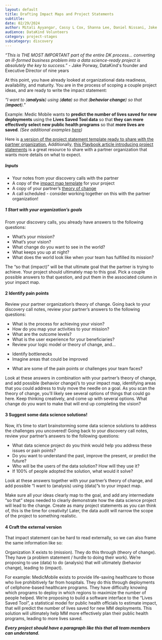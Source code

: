 ```yaml
---
layout: default
title: Drafting Impact Maps and Project Statements
subtitle:
date: 02/29/2024
author: Mitali Ayyangar, Cassy L Cox, Shanna Lee, Daniel Nissani, Jake Porway, Rachel Wells
audience: DataKind Volunteers
category: project-stages
subcategory: discovery
---
```


*“This is THE MOST IMPORTANT part of the entire DK process… converting an ill\-formed business problem into a data science\-ready project is absolutely the key to success.”* \- Jake Porway, DataKind's founder and Executive Director of nine years


At this point, you have already looked at organizational data readiness, availability, and maturity. You are in the process of scoping a couple project ideas, and are ready to write the impact statement:


*“I want to (**analysis**) using (**data**) so that (**behavior change**) so that (**impact**).”*


Example: Medic Mobile wants to **predict the number of lives saved for new deployments** using the **Lives Saved Tool data** so that  **they can more effectively select new public health programs** so that **more lives are saved**.  *(See additional examples [here](https://docs.google.com/document/d/1KJMFYVwQ8ku-IvgkuzpwVs5YTPHQiMrOb-4KvdAvBIA/edit#heading=h.yrp7h7p5jy3j))*


Here is [a version of the project statement template ready to share with the partner organization.](https://drive.google.com/file/d/1qvWlr24GmNXw_YBNRjTRGg5d43HeiNJN/view) Additionally, [this Playbook article introducing project statements](/social-impact/scoping/project_statements) is a great resource to share with a partner organization that wants more details on what to expect.


##### Inputs


* Your notes from your discovery calls with the partner
* A copy of the  [impact map template](https://docs.google.com/spreadsheets/d/1i4Iplet0YFJ12SkH1SRQwN9ZMjcZniYxUiWQ2ReFfhg/edit#gid=31121870) for your project
* A copy of your partner’s  [theory of change](/volunteers/getting-started/key_terminology)
* A call scheduled \- consider working together on this with the partner organization!


##### 1 Start with your organization’s goals


From your discovery calls, you already have answers to the following questions:


* What’s your mission?
* What’s your vision?
* What change do you want to see in the world?
* What keeps you up at night?
* What does the world look like when your team has fulfilled its mission?


The “so that (impact)” will be that ultimate goal that the partner is trying to achieve. Your project should ultimately map to this goal. Pick a couple possible answers to that question, and put them in the associated column in your impact map.


#### 2 Identify pain points


Review your partner organization’s theory of change. Going back to your discovery call notes, review your partner’s answers to the following questions:


* What is the process for achieving your vision?
* How do you map your activities to your mission?
* What are the outcome levels?
* What is the user experience for your beneficiaries?
* Review your logic model or theory of change, and...
+ Identify bottlenecks
+ Imagine areas that could be improved

* What are some of the pain points or challenges your team faces?


Look at these answers in combination with your partner’s theory of change, and add possible (behavior change)’s to your impact map, identifying areas that you could address to truly move the needle on a goal. As you scan the theory of change, you’ll likely see several options of things that could go here. Keep thinking creatively, and come up with several options. What change do you want to make that will end up completing the vision?


#### 3 Suggest some data science solutions!


Now, it’s time to start brainstorming some data science solutions to address the challenges you uncovered! Going back to your discovery call notes, review your partner’s answers to the following questions:


* What data science project do you think would help you address these issues or pain points?
* Do you want to understand the past, improve the present, or predict the future?
* Who will be the users of the data solution? How will they use it?
* If 100% of people adopted the solution, what would it solve?


Look at these answers together with your partner’s theory of change, and add possible “I want to (analysis) using (data)”s to your impact map.


Make sure all your ideas clearly map to the goal, and add any intermediate “so that” steps needed to clearly demonstrate how the data science project will lead to the change. Create as many project statements as you can think of, this is the time for creativity! Later, the data audit will narrow the scope of the project to something realistic.


#### 4 Craft the external version


That impact statement can be hard to read externally, so we can also frame the same information like so:


Organization X exists to (mission). They do this through (theory of change). They have (a problem statement / hurdle to doing their work). We’re proposing to use (data) to do (analysis) that will ultimately (behavior change), leading to (impact).


For example: MedicMobile exists to provide life\-saving healthcare to those who live prohibitively far from hospitals. They do this through deployments of cellphone\-based healthcare programs. They have difficulty knowing which programs to deploy in which regions to maximize the number of people helped. We’re proposing to build a software interface to the “Lives Saved Tool”, a statistical model for public health officials to estimate impact, that will predict the number of lives saved for new MM deployments. This solution will ultimately help MM more effectively plan their public health programs, leading to more lives saved.


***Every project should have a paragraph like this that all team members can understand.***
